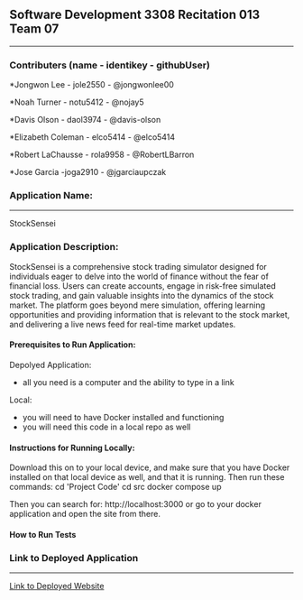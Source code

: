 ## Software Development 3308 Recitation 013 Team 07
****
### Contributers (name - identikey - githubUser)
*Jongwon Lee - jole2550 - @jongwonlee00

*Noah Turner - notu5412 - @nojay5

*Davis Olson - daol3974 - @davis-olson

*Elizabeth Coleman - elco5414 - @elco5414

*Robert LaChausse - rola9958 - @RobertLBarron 

*Jose Garcia -joga2910 - @jgarciaupczak

### Application Name: 
****
StockSensei

### Application Description:

StockSensei is a comprehensive stock trading simulator designed for individuals eager to delve into the world of finance without the fear of financial loss. Users can create accounts, engage in risk-free simulated stock trading, and gain valuable insights into the dynamics of the stock market. The platform goes beyond mere simulation, offering learning opportunities and providing information that is relevant to the stock market, and delivering a live news feed for real-time market updates. 

#### Prerequisites to Run Application:

Depolyed Application: 
- all you need is a computer and the ability to type in a link

Local:
- you will need to have Docker installed and functioning
- you will need this code in a local repo as well

#### Instructions for Running Locally: 
Download this on to your local device, and make sure that you have Docker installed on that local device as well, and that it is running. Then run these commands:
  cd 'Project Code'
  cd src
  docker compose up 

Then you can search for: http://localhost:3000
or go to your docker application and open the site from there. 

#### How to Run Tests

### Link to Deployed Application
****
[Link to Deployed Website](http://recitation-13-team-7.eastus.cloudapp.azure.com:3000)
